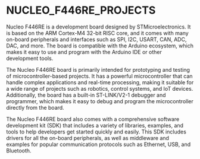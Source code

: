 # NUCLEO_F446RE_PROJECTS
Nucleo F446RE is a development board designed by STMicroelectronics. It is based on the ARM Cortex-M4 32-bit RISC core, and it comes with many on-board peripherals and interfaces such as SPI, I2C, USART, CAN, ADC, DAC, and more. The board is compatible with the Arduino ecosystem, which makes it easy to use and program with the Arduino IDE or other development tools.  

The Nucleo F446RE board is primarily intended for prototyping and testing of microcontroller-based projects. It has a powerful microcontroller that can handle complex applications and real-time processing, making it suitable for a wide range of projects such as robotics, control systems, and IoT devices. Additionally, the board has a built-in ST-LINK/V2-1 debugger and programmer, which makes it easy to debug and program the microcontroller directly from the board.  

The Nucleo F446RE board also comes with a comprehensive software development kit (SDK) that includes a variety of libraries, examples, and tools to help developers get started quickly and easily. This SDK includes drivers for all the on-board peripherals, as well as middleware and examples for popular communication protocols such as Ethernet, USB, and Bluetooth.  
